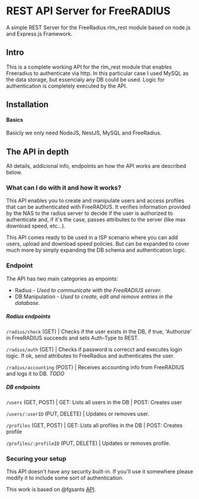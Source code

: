 # REST API Server for FreeRADIUS
A simple REST Server for the FreeRadius rlm_rest module based on node.js and Express.js Framework.

## Intro
This is a complete working API for the rlm_rest module that enables Freeradius to authenticate via http. In this particular case I used MySQL as the data storage, but essencialy any DB could be used. Logic for authentication is completely executed by the API. 

## Installation

#### Basics
Basicly we only need NodeJS, NestJS, MySQL and FreeRadius.

## The API in depth
All details, addicional info, endpoints an how the API works are described below.

### What can I do with it and how it works?
This API enables you to create and manipulate users and access profiles that can be authenticated with FreeRADIUS. It verifies information provided by the NAS to the radius server to decide if the user is authorized to authenticate and, if it's the case, passes attributes to the server (like max download speed, etc...).

This API comes ready to be used in a ISP scenario where you can add users, upload and download speed policies. But can be expanded to cover much more by simply expanding the DB schema and authentication logic.

### Endpoint
The API has two main categories as enpoints:

* Radius - *Used to communicate with the FreeRADIUS server.*
* DB Manipulation - *Used to create, edit and remove entries in the database.*

##### Radius endpoints

```/radius/check``` (GET) | Checks if the user exists in the DB, if true, 'Authorize' in FreeRADIUS succeeds and sets Auth-Type to REST.

```/radius/auth``` (GET) | Checks if password is correcct and executes login logic. If ok, send attributes to FreeRadius and authenticates the user.

```/radius/accounting``` (POST) | Receives accounting info from FreeRADIUS and logs it to DB.  *TODO*


##### DB endpoints

```/users``` (GET, POST) | GET: Lists all users in the DB | POST: Creates user

```/users/:userID``` (PUT, DELETE) | Updates or removes user.
	
```/profiles``` (GET, POST) | GET: Lists all profiles in the DB | POST: Creates profile
	
```/profiles/:profileID``` (PUT, DELETE) | Updates or removes profile.

### Securing your setup
This API doesn't have any security built-in. If you'll use it somewhere please modify it to include some sort of authentication.

This work is based on @fgsants [API](https://github.com/fgsants/REST-API-FreeRADIUS).